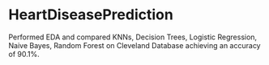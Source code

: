 # HeartDiseasePrediction
Performed EDA and compared KNNs, Decision Trees, Logistic Regression, Naive Bayes, Random Forest on Cleveland Database achieving an accuracy of 90.1%.
